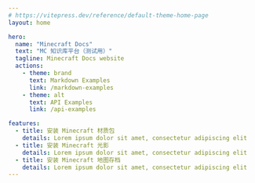 ```yaml
---
# https://vitepress.dev/reference/default-theme-home-page
layout: home

hero:
  name: "Minecraft Docs"
  text: "MC 知识库平台（测试用）"
  tagline: Minecraft Docs website
  actions:
    - theme: brand
      text: Markdown Examples
      link: /markdown-examples
    - theme: alt
      text: API Examples
      link: /api-examples

features:
  - title: 安装 Minecraft 材质包
    details: Lorem ipsum dolor sit amet, consectetur adipiscing elit
  - title: 安装 Minecraft 光影
    details: Lorem ipsum dolor sit amet, consectetur adipiscing elit
  - title: 安装 Minecraft 地图存档
    details: Lorem ipsum dolor sit amet, consectetur adipiscing elit
---
```


